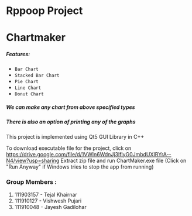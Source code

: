 # Rppoop Project
# Chartmaker

##### Features:
 - `Bar Chart`
 - `Stacked Bar Chart`
 - `Pie Chart`
 - `Line Chart`
 - `Donut Chart`

##### We can make any chart from above specified types
##### There is also an option of printing any of the graphs

This project is implemented using Qt5 GUI Library in C++
 
To download executable file for the project, click on https://drive.google.com/file/d/1VWln6WdnJj3IflyG0JmbdUXIRYrA--N4/view?usp=sharing
Extract zip file and run ChartMaker.exe file (Click on "Run Anyway" if Windows tries to stop the app from running)

### Group Members :
 1. 111903157 - Tejal Khairnar
 2. 111910127 - Vishwesh Pujari
 3. 111910048 - Jayesh Gadilohar
